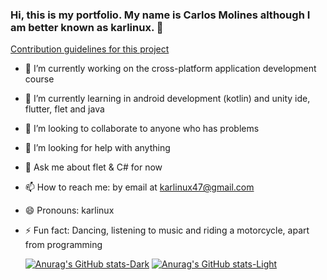 ### Hi, this is my portfolio. My name is Carlos Molines although I am better known as karlinux. 👋
[Contribution guidelines for this project](docs/CONTRIBUTING.md)

- 🔭 I’m currently working on the cross-platform application development course
- 🌱 I’m currently learning in android development (kotlin) and unity ide, flutter, flet and java
- 👯 I’m looking to collaborate to anyone who has problems
- 🤔 I’m looking for help with anything 
- 💬 Ask me about flet & C# for now
- 📫 How to reach me: by email at karlinux47@gmail.com
- 😄 Pronouns: karlinux
- ⚡ Fun fact: Dancing, listening to music and riding a motorcycle, apart from programming

  [![Anurag's GitHub stats-Dark](https://github-readme-stats.vercel.app/api?username=CarlosMolinesPastor&show_icons=true&theme=dark#gh-dark-mode-only)](https://github.com/anuraghazra/github-readme-stats#gh-dark-mode-only)
[![Anurag's GitHub stats-Light](https://github-readme-stats.vercel.app/api?username=CarlosMolinesPastor&show_icons=true&theme=default#gh-light-mode-only)](https://github.com/anuraghazra/github-readme-stats#gh-light-mode-only)
